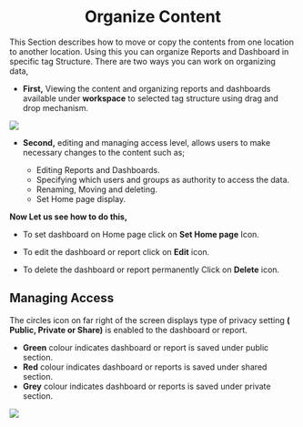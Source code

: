 

<center><h1>Organize Content</h1></center>

This Section describes how to move or copy the contents from one location to another location. Using this you can organize Reports and Dashboard in specific tag Structure.
There are two ways you can work on organizing data,
 
 - **First,** Viewing the content and organizing reports and dashboards  available under **workspace** to selected tag structure using drag and drop mechanism.

![
](https://raw.githubusercontent.com/sv18042016/fp1/93fab44572b6a9c124a7c80f1ec840cd0488f319/images/organise_full.png)

 - **Second,** editing and managing access level, allows users to make necessary changes to the content such as;

   - Editing Reports and Dashboards.
   -  Specifying which users and groups as  authority to access the data.
   -  Renaming, Moving and deleting. 
   - Set Home page display.

**Now Let us see how to do this,**
- To set dashboard on Home page click on **Set Home page** Icon.
- To edit the dashboard or report click on  **Edit**  icon.

- To delete the dashboard or report permanently Click on  **Delete**  icon.

## Managing Access

The circles icon on far right of the screen displays type of privacy setting **( Public, Private or Share)** is enabled to the dashboard or report.

 -   **Green** colour indicates dashboard or report is saved under public section.
 -   **Red** colour indicates dashboard or reports is saved under shared section.
-   **Grey** colour indicates dashboard or reports is saved under private section.

![
](https://raw.githubusercontent.com/sv18042016/fp1/93fab44572b6a9c124a7c80f1ec840cd0488f319/images/organise_full.png)


<!--stackedit_data:
eyJoaXN0b3J5IjpbLTMyNjI3MzYxMCwtODQ3NTA2Nzg2LC0xOT
Q2OTgzODAwLDE3MjQ2NDYyMTYsMTcyNDY0NjIxNiwxODQ3MjQ3
MzI0LDgxODUwNTg0LDE4OTM2OTkwNzYsNzQyMTE0NjUyLDExMj
cxODE5MzgsLTQ3OTczODI0MywtMTE1ODI5MjAxMywtMzI3NjM2
MzE1LDU1Mjc1NzYzNCwyMDg0NjM4OTIwLDExMTc1MTk3OTBdfQ
==
-->